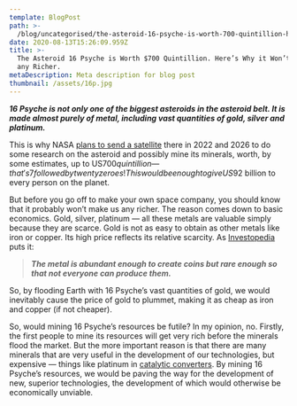 ```yaml
---
template: BlogPost
path: >-
  /blog/uncategorised/the-asteroid-16-psyche-is-worth-700-quintillion-heres-why-it-wont-make-us-any-richer.
date: 2020-08-13T15:26:09.959Z
title: >-
  The Asteroid 16 Psyche is Worth $700 Quintillion. Here’s Why it Won’t Make us
  any Richer.
metaDescription: Meta description for blog post
thumbnail: /assets/16p.jpg
---
```

***16 Psyche is not only one of the biggest asteroids in the asteroid belt. It is made almost purely of metal, including vast quantities of gold, silver and platinum.***

This is why NASA [plans to send a satellite](https://www.nasa.gov/mission_pages/psyche/overview/index.html) there in 2022 and 2026 to do some research on the asteroid and possibly mine its minerals, worth, by some estimates, up to US$700 quintillion — that's 7 followed by twenty zeroes! This would be enough to give US$92 billion to every person on the planet.

But before you go off to make your own space company, you should know that it probably won’t make us any richer. The reason comes down to basic economics. Gold, silver, platinum — all these metals are valuable simply because they are scarce. Gold is not as easy to obtain as other metals like iron or copper. Its high price reflects its relative scarcity. As [Investopedia](https://investopedia.com/) puts it:

> ***The metal is abundant enough to create coins but rare enough so that not everyone can produce them.***

So, by flooding Earth with 16 Psyche’s vast quantities of gold, we would inevitably cause the price of gold to plummet, making it as cheap as iron and copper (if not cheaper).

So, would mining 16 Psyche’s resources be futile? In my opinion, no. Firstly, the first people to mine its resources will get very rich before the minerals flood the market. But the more important reason is that there are many minerals that are very useful in the development of our technologies, but expensive — things like platinum in [catalytic converters](https://en.wikipedia.org/wiki/Catalytic_converter). By mining 16 Psyche’s resources, we would be paving the way for the development of new, superior technologies, the development of which would otherwise be economically unviable.
